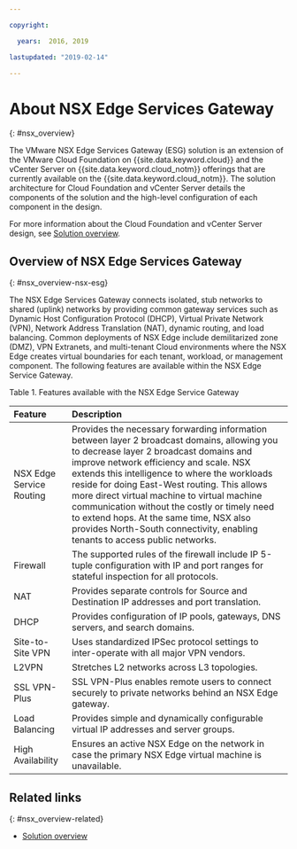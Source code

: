 ```yaml
---

copyright:

  years:  2016, 2019

lastupdated: "2019-02-14"

---
```


# About NSX Edge Services Gateway
{: #nsx_overview}

The VMware NSX Edge Services Gateway (ESG) solution is an extension of the VMware Cloud Foundation on {{site.data.keyword.cloud}} and the vCenter Server on {{site.data.keyword.cloud_notm}} offerings that are currently available on the {{site.data.keyword.cloud_notm}}. The solution architecture for Cloud Foundation and vCenter Server details the components of the solution and the high-level configuration of each component in the design.

For more information about the Cloud Foundation and vCenter Server design, see [Solution overview](/docs/services/vmwaresolutions/archiref/solution/solution_overview.html).

## Overview of NSX Edge Services Gateway
{: #nsx_overview-nsx-esg}

The NSX Edge Services Gateway connects isolated, stub networks to shared (uplink) networks by providing common gateway services such as Dynamic Host Configuration Protocol (DHCP), Virtual Private Network (VPN), Network Address Translation (NAT), dynamic routing, and load balancing. Common deployments of NSX Edge include demilitarized zone (DMZ), VPN Extranets, and multi-tenant Cloud environments where the NSX Edge creates virtual boundaries for each tenant, workload, or management component. The following features are available within the NSX Edge Service Gateway.

Table 1. Features available with the NSX Edge Service Gateway

| Feature | Description |
|:------- |:----------- |
| NSX Edge Service Routing | Provides the necessary forwarding information between layer 2 broadcast domains, allowing you to decrease layer 2 broadcast domains and improve network efficiency and scale. NSX extends this intelligence to where the workloads reside for doing East-West routing. This allows more direct virtual machine to virtual machine communication without the costly or timely need to extend hops. At the same time, NSX also provides North-South connectivity, enabling tenants to access public networks. |
| Firewall | The supported rules of the firewall include IP 5-tuple configuration with IP and port ranges for stateful inspection for all protocols. |
| NAT | Provides separate controls for Source and Destination IP addresses and port translation. |
| DHCP | Provides configuration of IP pools, gateways, DNS servers, and search domains. |
| Site-to-Site VPN | Uses standardized IPSec protocol settings to inter-operate with all major VPN vendors. |
| L2VPN | Stretches L2 networks across L3 topologies. |
| SSL VPN-Plus |  SSL VPN-Plus enables remote users to connect securely to private networks behind an NSX Edge gateway. |
| Load Balancing | Provides simple and dynamically configurable virtual IP addresses and server groups. |
| High Availability | Ensures an active NSX Edge on the network in case the primary NSX Edge virtual machine is unavailable. |

## Related links
{: #nsx_overview-related}

* [Solution overview](/docs/services/vmwaresolutions/archiref/solution/solution_overview.html)
